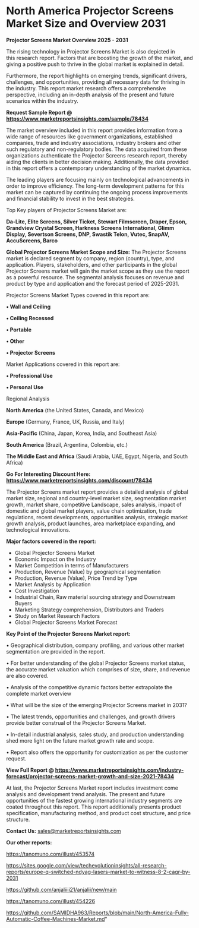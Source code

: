 # North America Projector Screens Market Size and Overview 2031

<Strong> Projector Screens Market Overview 2025 - 2031</strong>

The rising technology in Projector Screens Market is also depicted in this research report. Factors that are boosting the growth of the market, and giving a positive push to thrive in the global market is explained in detail.

Furthermore, the report highlights on emerging trends, significant drivers, challenges, and opportunities, providing all necessary data for thriving in the industry. This report market research offers a comprehensive perspective, including an in-depth analysis of the present and future scenarios within the industry.

<strong>Request Sample Report @ <a href=https://www.marketreportsinsights.com/sample/78434>https://www.marketreportsinsights.com/sample/78434</a></strong>

The market overview included in this report provides information from a wide range of resources like government organizations, established companies, trade and industry associations, industry brokers and other such regulatory and non-regulatory bodies. The data acquired from these organizations authenticate the Projector Screens research report, thereby aiding the clients in better decision making. Additionally, the data provided in this report offers a contemporary understanding of the market dynamics.

The leading players are focusing mainly on technological advancements in order to improve efficiency. The long-term development patterns for this market can be captured by continuing the ongoing process improvements and financial stability to invest in the best strategies.

Top Key players of Projector Screens Market are:

<strong>Da-Lite, Elite Screens, Silver Ticket, Stewart Filmscreen, Draper, Epson, Grandview Crystal Screen, Harkness Screens International, Glimm Display, Severtson Screens, DNP, Swastik Telon, Vutec, SnapAV, AccuScreens, Barco</strong>

<strong><b>Global Projector Screens Market Scope and Size:</b></strong>
The Projector Screens market is declared segment by company, region (country), type, and application. Players, stakeholders, and other participants in the global Projector Screens market will gain the market scope as they use the report as a powerful resource. The segmental analysis focuses on revenue and product by type and application and the forecast period of 2025-2031.

Projector Screens Market Types covered in this report are:

<strong>• Wall and Ceiling

• Ceiling Recessed

• Portable

• Other

• Projector Screens</strong>

Market Applications covered in this report are:

<strong>• Professional Use

• Personal Use</strong> 

Regional Analysis

<strong>North America</strong> (the United States, Canada, and Mexico)

<strong>Europe</strong> (Germany, France, UK, Russia, and Italy)

<strong>Asia-Pacific</strong> (China, Japan, Korea, India, and Southeast Asia)

<strong>South America</strong> (Brazil, Argentina, Colombia, etc.)

<strong>The Middle East and Africa</strong> (Saudi Arabia, UAE, Egypt, Nigeria, and South Africa)

<strong>Go For Interesting Discount Here: <a href=https://www.marketreportsinsights.com/discount/78434>https://www.marketreportsinsights.com/discount/78434</a></strong>

The Projector Screens market report provides a detailed analysis of global market size, regional and country-level market size, segmentation market growth, market share, competitive Landscape, sales analysis, impact of domestic and global market players, value chain optimization, trade regulations, recent developments, opportunities analysis, strategic market growth analysis, product launches, area marketplace expanding, and technological innovations.

<strong><b>Major factors covered in the report:</b></strong>
<ul>
  <li>Global Projector Screens Market </li>
  <li>Economic Impact on the Industry</li>
  <li>Market Competition in terms of Manufacturers</li>
  <li>Production, Revenue (Value) by geographical segmentation</li>
  <li>Production, Revenue (Value), Price Trend by Type</li>
  <li>Market Analysis by Application</li>
  <li>Cost Investigation</li>
  <li>Industrial Chain, Raw material sourcing strategy and Downstream Buyers</li>
  <li>Marketing Strategy comprehension, Distributors and Traders</li>
  <li>Study on Market Research Factors</li>
  <li>Global Projector Screens Market Forecast</li>
</ul>

<strong><b>Key Point of the Projector Screens Market report:</b></strong>

• Geographical distribution, company profiling, and various other market segmentation are provided in the report.

• For better understanding of the global Projector Screens market status, the accurate market valuation which comprises of size, share, and revenue are also covered.

• Analysis of the competitive dynamic factors better extrapolate the complete market overview

• What will be the size of the emerging Projector Screens market in 2031?

• The latest trends, opportunities and challenges, and growth drivers provide better construal of the Projector Screens Market.

• In-detail industrial analysis, sales study, and production understanding shed more light on the future market growth rate and scope.

• Report also offers the opportunity for customization as per the customer request.

<strong><b>View Full Report @ <a href=https://www.marketreportsinsights.com/industry-forecast/projector-screens-market-growth-and-size-2021-78434>https://www.marketreportsinsights.com/industry-forecast/projector-screens-market-growth-and-size-2021-78434</a></b></strong>


At last, the Projector Screens Market report includes investment come analysis and development trend analysis. The present and future opportunities of the fastest growing international industry segments are coated throughout this report. This report additionally presents product specification, manufacturing method, and product cost structure, and price structure.

<strong>Contact Us:</strong>
sales@marketreportsinsights.com

<strong>Our other reports:</strong>

<a href=https://tanomuno.com/illust/453574>https://tanomuno.com/illust/453574</a>

<a href=https://sites.google.com/view/techevolutioninsights/all-research-reports/europe-q-switched-ndyag-lasers-market-to-witness-8-2-cagr-by-2031>https://sites.google.com/view/techevolutioninsights/all-research-reports/europe-q-switched-ndyag-lasers-market-to-witness-8-2-cagr-by-2031</a>

<a href=https://github.com/anjaliiii21/anjalii/new/main>https://github.com/anjaliiii21/anjalii/new/main</a>

<a href=https://tanomuno.com/illust/454226>https://tanomuno.com/illust/454226</a>

<a href=https://github.com/SAMIDHA963/Reports/blob/main/North-America-Fully-Automatic-Coffee-Machines-Market.md>https://github.com/SAMIDHA963/Reports/blob/main/North-America-Fully-Automatic-Coffee-Machines-Market.md</a>"
